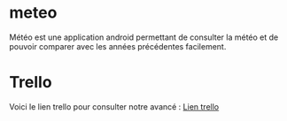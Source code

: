 # meteo

Météo est une application android permettant de consulter la météo et de pouvoir comparer avec les années précédentes facilement.

# Trello

Voici le lien trello pour consulter notre avancé : [Lien trello](https://trello.com/b/uufAPMJj/meteo)
